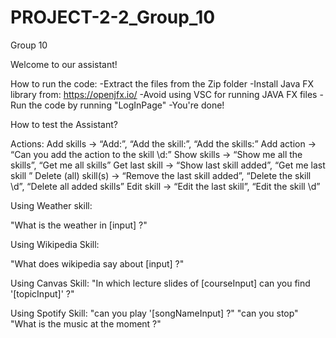# PROJECT-2-2_Group_10

Group 10 


Welcome to our assistant!

How to run the code:
-Extract the files from the Zip folder
-Install Java FX library from: https://openjfx.io/ 
-Avoid using VSC for running JAVA FX files
-Run the code by running "LogInPage"
-You're done!


How to test the Assistant?

Actions:
Add skills -> “Add:”, “Add the skill:”, “Add the skills:”
Add action -> “Can you add the action to the skill \d:”
Show skills -> “Show me all the skills”, “Get me all skills”
Get last skill -> “Show last skill added”, “Get me last skill ”
Delete (all) skill(s) -> “Remove the last skill added”, “Delete the skill \d”, “Delete all added skills”
Edit skill -> “Edit the last skill”, “Edit the skill \d”

Using Weather skill:

"What is the weather in [input] ?"

Using Wikipedia Skill:

"What does wikipedia say about [input] ?"

Using Canvas Skill:
"In which lecture slides of [courseInput] can you find '[topicInput]' ?"

Using Spotify Skill:
"can you play '[songNameInput] ?"
"can you stop"
"What is the music at the moment ?"


